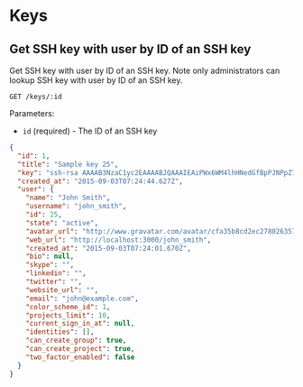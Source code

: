 # Keys

## Get SSH key with user by ID of an SSH key

Get SSH key with user by ID of an SSH key. Note only administrators can lookup SSH key with user by ID of an SSH key.

```
GET /keys/:id
```

Parameters:

- `id` (required) - The ID of an SSH key

```json
{
  "id": 1,
  "title": "Sample key 25",
  "key": "ssh-rsa AAAAB3NzaC1yc2EAAAABJQAAAIEAiPWx6WM4lhHNedGfBpPJNPpZ7yKu+dnn1SJejgt1256k6YjzGGphH2TUxwKzxcKDKKezwkpfnxPkSMkuEspGRt/aZZ9wa++Oi7Qkr8prgHc4soW6NUlfDzpvZK2H5E7eQaSeP3SAwGmQKUFHCddNaP0L+hM7zhFNzjFvpaMgJw0=",
  "created_at": "2015-09-03T07:24:44.627Z",
  "user": {
    "name": "John Smith",
    "username": "john_smith",
    "id": 25,
    "state": "active",
    "avatar_url": "http://www.gravatar.com/avatar/cfa35b8cd2ec278026357769582fa563?s=40\u0026d=identicon",
    "web_url": "http://localhost:3000/john_smith",
    "created_at": "2015-09-03T07:24:01.670Z",
    "bio": null,
    "skype": "",
    "linkedin": "",
    "twitter": "",
    "website_url": "",
    "email": "john@example.com",
    "color_scheme_id": 1,
    "projects_limit": 10,
    "current_sign_in_at": null,
    "identities": [],
    "can_create_group": true,
    "can_create_project": true,
    "two_factor_enabled": false
  }
}
```
